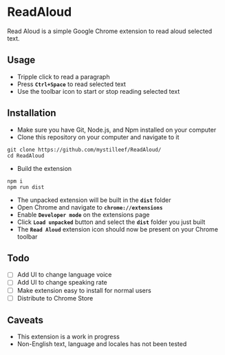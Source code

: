 # ReadAloud

Read Aloud is a simple Google Chrome extension to read aloud selected text.

## Usage

- Tripple click to read a paragraph
- Press **`Ctrl+Space`** to read selected text
- Use the toolbar icon to start or stop reading selected text

## Installation

- Make sure you have Git, Node.js, and Npm installed on your computer 
- Clone this repository on your computer and navigate to it 

```
git clone https://github.com/mystilleef/ReadAloud/
cd ReadAloud
```

- Build the extension

```
npm i
npm run dist
```

- The unpacked extension will be built in the **`dist`** folder
- Open Chrome and navigate to **`chrome://extensions`**
- Enable **`Developer mode`** on the extensions page
- Click **`Load unpacked`** button and select the **`dist`** folder you just built
- The **`Read Aloud`** extension icon should now be present on your Chrome toolbar

## Todo
- [ ] Add UI to change language voice
- [ ] Add UI to change speaking rate
- [ ] Make extension easy to install for normal users
- [ ] Distribute to Chrome Store

## Caveats
- This extension is a work in progress
- Non-English text, language and locales has not been tested
